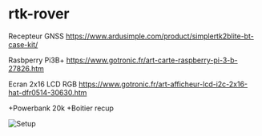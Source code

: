# rtk-rover

Recepteur GNSS
https://www.ardusimple.com/product/simplertk2blite-bt-case-kit/

Rasbperry Pi3B+
https://www.gotronic.fr/art-carte-raspberry-pi-3-b-27826.htm

Ecran 2x16 LCD RGB
https://www.gotronic.fr/art-afficheur-lcd-i2c-2x16-hat-dfr0514-30630.htm

+Powerbank 20k
+Boitier recup

![Setup](http://blueb.fr/RTK/docs/photos/Boitier-A.jpg)
